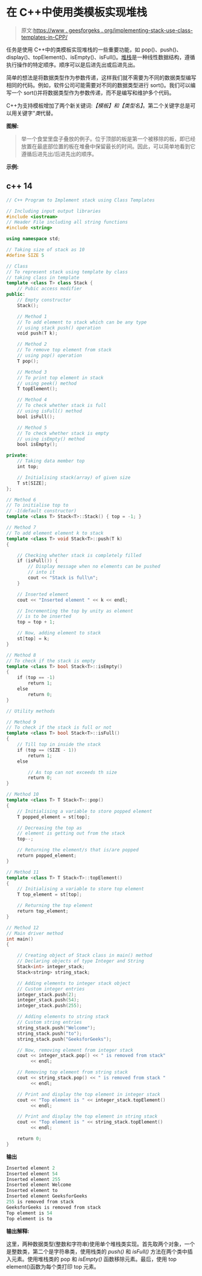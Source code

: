 # 在 C++中使用类模板实现堆栈

> 原文:[https://www . geesforgeks . org/implementing-stack-use-class-templates-in-CPP/](https://www.geeksforgeeks.org/implementing-stack-using-class-templates-in-cpp/)

任务是使用 C++中的类模板实现堆栈的一些重要功能，如 pop()、push()、display()、topElement()、isEmpty()、isFull()。[堆栈](https://www.geeksforgeeks.org/stack-data-structure/)是一种线性数据结构，遵循执行操作的特定顺序。顺序可以是后进先出或后进先出。

简单的想法是将数据类型作为参数传递，这样我们就不需要为不同的数据类型编写相同的代码。例如，软件公司可能需要对不同的数据类型进行 sort()。我们可以编写一个 sort()并将数据类型作为参数传递，而不是编写和维护多个代码。

C++为支持模板增加了两个新关键词:*【模板】*和*【类型名】*。第二个关键字总是可以用关键字“*类*代替。

**图解:**

> 举一个食堂里盘子叠放的例子。位于顶部的板是第一个被移除的板，即已经放置在最底部位置的板在堆叠中保留最长的时间。因此，可以简单地看到它遵循后进先出/后进先出的顺序。

**示例:**

## c++ 14

```cpp
// C++ Program to Implement stack using Class Templates

// Including input output libraries
#include <iostream>
// Header File including all string functions
#include <string>

using namespace std;

// Taking size of stack as 10
#define SIZE 5

// Class
// To represent stack using template by class
// taking class in template
template <class T> class Stack {
    // Pubic access modifier
public:
    // Empty constructor
    Stack();

    // Method 1
    // To add element to stack which can be any type
    // using stack push() operation
    void push(T k);

    // Method 2
    // To remove top element from stack
    // using pop() operation
    T pop();

    // Method 3
    // To print top element in stack
    // using peek() method
    T topElement();

    // Method 4
    // To check whether stack is full
    // using isFull() method
    bool isFull();

    // Method 5
    // To check whether stack is empty
    // using isEmpty() method
    bool isEmpty();

private:
    // Taking data member top
    int top;

    // Initialising stack(array) of given size
    T st[SIZE];
};

// Method 6
// To initialise top to
// -1(default constructor)
template <class T> Stack<T>::Stack() { top = -1; }

// Method 7
// To add element element k to stack
template <class T> void Stack<T>::push(T k)
{

    // Checking whether stack is completely filled
    if (isFull()) {
        // Display message when no elements can be pushed
        // into it
        cout << "Stack is full\n";
    }

    // Inserted element
    cout << "Inserted element " << k << endl;

    // Incrementing the top by unity as element
    // is to be inserted
    top = top + 1;

    // Now, adding element to stack
    st[top] = k;
}

// Method 8
// To check if the stack is empty
template <class T> bool Stack<T>::isEmpty()
{
    if (top == -1)
        return 1;
    else
        return 0;
}

// Utility methods

// Method 9
// To check if the stack is full or not
template <class T> bool Stack<T>::isFull()
{
    // Till top in inside the stack
    if (top == (SIZE - 1))
        return 1;
    else

        // As top can not exceeds th size
        return 0;
}

// Method 10
template <class T> T Stack<T>::pop()
{
    // Initialising a variable to store popped element
    T popped_element = st[top];

    // Decreasing the top as
    // element is getting out from the stack
    top--;

    // Returning the element/s that is/are popped
    return popped_element;
}

// Method 11
template <class T> T Stack<T>::topElement()
{
    // Initialising a variable to store top element
    T top_element = st[top];

    // Returning the top element
    return top_element;
}

// Method 12
// Main driver method
int main()
{

    // Creating object of Stack class in main() method
    // Declaring objects of type Integer and String
    Stack<int> integer_stack;
    Stack<string> string_stack;

    // Adding elements to integer stack object
    // Custom integer entries
    integer_stack.push(2);
    integer_stack.push(54);
    integer_stack.push(255);

    // Adding elements to string stack
    // Custom string entries
    string_stack.push("Welcome");
    string_stack.push("to");
    string_stack.push("GeeksforGeeks");

    // Now, removing element from integer stack
    cout << integer_stack.pop() << " is removed from stack"
         << endl;

    // Removing top element from string stack
    cout << string_stack.pop() << " is removed from stack "
         << endl;

    // Print and display the top element in integer stack
    cout << "Top element is " << integer_stack.topElement()
         << endl;

    // Print and display the top element in string stack
    cout << "Top element is " << string_stack.topElement()
         << endl;

    return 0;
}
```

**输出**

```cpp
Inserted element 2
Inserted element 54
Inserted element 255
Inserted element Welcome
Inserted element to
Inserted element GeeksforGeeks
255 is removed from stack
GeeksforGeeks is removed from stack 
Top element is 54
Top element is to
```

**输出解释:**

这里，两种数据类型(整数和字符串)使用单个堆栈类实现。首先取两个对象，一个是整数类，第二个是字符串类，使用栈类的 *push()* 和 *isFull()* 方法在两个类中插入元素。使用堆栈类的 pop 和 *isEmpty()* 函数移除元素。最后，使用 top element()函数为每个类打印 top 元素。